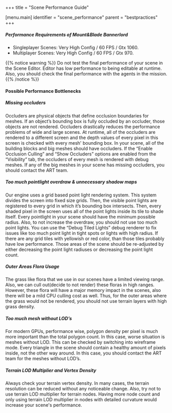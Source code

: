 +++
title = "Scene Performance Guide"

[menu.main]
identifier = "scene_performance"
parent = "bestpractices"
+++


##### Performance Requirements of Mount&Blade Bannerlord
- Singleplayer Scenes: Very High Config / 60 FPS / Gtx 1060.
- Multiplayer Scenes: Very High Config / 60 FPS / Gtx 970.

{{% notice warning %}}
Do not test the final performance of your scene in the Scene Editor. Editor has low performance to being editable at runtime. Also, you should check the final performance with the agents in the mission.
{{% /notice %}}


#### Possible Performance Bottlenecks

##### Missing occluders
Occluders are physical objects that define occlusion boundaries for meshes. If an object’s bounding box is fully occluded by an occluder, those objects are not rendered. Occluders drastically reduces the performance problems of wide and large scenes. At runtime, all of the occluders are rendered to a different screen and the depth values of every pixel in this screen is checked with every mesh' bounding box. In your scene, all of the building blocks and big meshes should have occluders. If the “Enable Occlusion Culling” and “Show Occluders” options are enabled from the “Visibility” tab, the occluders of every mesh is rendered with debug meshes. If any of the big meshes in your scene has missing occluders, you should contact the ART team.

##### Too much pointlight overdraw & unnecessary shadow maps
Our engine uses a grid based point light rendering system. This system divides the
screen into fixed size grids. Then, the visible point lights are registered to every grid in which it’s bounding box intersects. Then, every shaded pixel in the screen uses all of the point lights inside its tile to shade itself. Every pointlight in your scene should have the minimum possible radius. Also, to not increase the overdraw, you should not use too much point lights. You can use the “Debug Tiled Lights” debug renderer to fix issues like too much point light in tight spots or lights with high radius. If there are any grid tiles with yellowish or red color, than those tiles probably have low performance. Those areas of the scene should be re-adjusted by either decreasing the point light radiuses or decreasing the point light count.

##### Outer Areas Flora Usage
The grass like flora that we use in our scenes have a limited viewing range. Also, we can cull out(decide to not render) these floras in high ranges. However, these flora will have a major memory impact in the scenes, also there will be a mild CPU culling cost as well. Thus, for the outer areas where the grass would not be rendered, you should not use terrain layers with high grass density. 


##### Too much mesh without LOD’s
For modern GPUs, performance wise, polygon density per pixel is much more important than the total polygon count. In this case, worse situation is meshes without LOD. This can be checked by switching into wireframe mode. Every triangle in the scene should contain a healthy amount of pixels inside, not the other way around. In this case, you should contact the ART team for the meshes without LOD’s.

##### Terrain LOD Multiplier and Vertex Density
Always check your terrain vertex density. In many cases, the terrain resolution can be reduced without any noticeable change. Also, try not to use terrain LOD multiplier for terrain nodes. Having more node count and only using terrain LOD multiplier in nodes with detailed curvature would increase your scene's performance.
